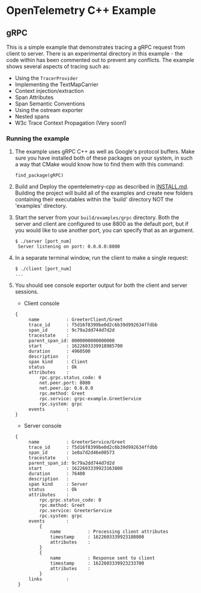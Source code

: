 # OpenTelemetry C++  Example

## gRPC

This is a simple example that demonstrates tracing a gRPC request from client to
server. There is an experimental directory in this example - the code within has
been commented out to prevent any conflicts. The example shows several aspects
of tracing such as:

* Using the `TracerProvider`
* Implementing the TextMapCarrier
* Context injection/extraction
* Span Attributes
* Span Semantic Conventions
* Using the ostream exporter
* Nested spans
* W3c Trace Context Propagation (Very soon!)

### Running the example

1. The example uses gRPC C++ as well as Google's protocol buffers. Make sure you
   have installed both of these packages on your system, in such a way that
   CMake would know how to find them with this command:

    ``find_package(gRPC)``

2. Build and Deploy the opentelemetry-cpp as described in
   [INSTALL.md](../../INSTALL.md). Building the project will build all of the
   examples and create new folders containing their executables within the
   'build' directory NOT the 'examples' directory.

3. Start the server from your `build/examples/grpc` directory. Both the server
   and client are configured to use 8800 as the default port, but if you would
   like to use another port, you can specify that as an argument.

   ```console
   $ ./server [port_num]
    Server listening on port: 0.0.0.0:8800
   ```

4. In a separate terminal window, run the client to make a single request:

    ```console
    $ ./client [port_num]
    ...
    ```

5. You should see console exporter output for both the client and server
   sessions.
   * Client console

   ```console
   {
        name          : GreeterClient/Greet
        trace_id      : f5d16f8399be0d2c6b39d992634ffdbb
        span_id       : 9c79a2dd744d7d2d
        tracestate    :
        parent_span_id: 0000000000000000
        start         : 1622603339918985700
        duration      : 4960500
        description   :
        span kind     : Client
        status        : Ok
        attributes    :
            rpc.grpc.status_code: 0
            net.peer.port: 8080
            net.peer.ip: 0.0.0.0
            rpc.method: Greet
            rpc.service: grpc-example.GreetService
            rpc.system: grpc
        events        :
   }
   ```

   * Server console

   ```console
   {
        name          : GreeterService/Greet
        trace_id      : f5d16f8399be0d2c6b39d992634ffdbb
        span_id       : 1e8a7d2d46e08573
        tracestate    :
        parent_span_id: 9c79a2dd744d7d2d
        start         : 1622603339923163800
        duration      : 76400
        description   :
        span kind     : Server
        status        : Ok
        attributes    :
            rpc.grpc.status_code: 0
            rpc.method: Greet
            rpc.service: GreeterService
            rpc.system: grpc
        events        :
            {
                name          : Processing client attributes
                timestamp     : 1622603339923180800
                attributes    :
            }
            {
                name          : Response sent to client
                timestamp     : 1622603339923233700
                attributes    :
            }
        links         :
    }
   ```
